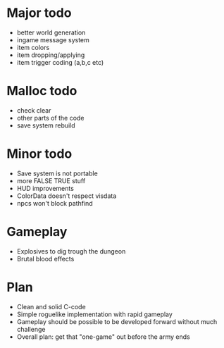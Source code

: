 Major todo
==========

* better world generation
* ingame message system
* item colors
* item dropping/applying
* item trigger coding (a,b,c etc)

Malloc todo
===========
* check clear
* other parts of the code
* save system rebuild

Minor todo
==========

* Save system is not portable
* more FALSE TRUE stuff
* HUD improvements
* ColorData doesn't respect visdata
* npcs won't block pathfind

Gameplay
========

* Explosives to dig trough the dungeon
* Brutal blood effects

Plan
====

* Clean and solid C-code
* Simple roguelike implementation with rapid gameplay
* Gameplay should be possible to be developed forward without much challenge
* Overall plan: get that "one-game" out before the army ends
